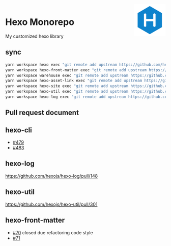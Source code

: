 <img src="https://raw.githubusercontent.com/hexojs/logo/master/hexo-logo-avatar.png" alt="Hexo logo" width="100" height="100" align="right" />

# Hexo Monorepo
My customized hexo library

## sync

```bash
yarn workspace hexo exec "git remote add upstream https://github.com/hexojs/hexo"
yarn workspace hexo-front-matter exec "git remote add upstream https://github.com/hexojs/hexo-front-matter"
yarn workspace warehouse exec "git remote add upstream https://github.com/hexojs/warehouse"
yarn workspace hexo-asset-link exec "git remote add upstream https://github.com/liolok/hexo-asset-link"
yarn workspace hexo-site exec "git remote add upstream https://github.com/hexojs/hexo-theme-unit-test"
yarn workspace hexo-util exec "git remote add upstream https://github.com/hexojs/hexo-util"
yarn workspace hexo-log exec "git remote add upstream https://github.com/hexojs/hexo-log"
```

## Pull request document

## hexo-cli
- [#479](https://github.com/hexojs/hexo-cli/pull/479)
- [#483](https://github.com/hexojs/hexo-cli/pull/483)

## hexo-log
https://github.com/hexojs/hexo-log/pull/148

## hexo-util
https://github.com/hexojs/hexo-util/pull/301

## hexo-front-matter
- [#70](https://github.com/hexojs/hexo-front-matter/pull/70) closed due refactoring code style
- [#71](https://github.com/hexojs/hexo-front-matter/pull/71)
